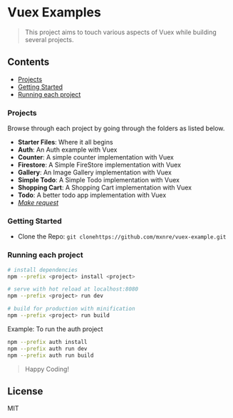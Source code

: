 # Vuex Examples

> This project aims to touch various aspects of Vuex while building several projects.

## Contents

- [Projects](#projects)
- [Getting Started](#getting-started)
- [Running each project](#running-each-project)

### Projects

Browse through each project by going through the folders as listed below.

- **Starter Files**: Where it all begins
- **Auth**: An Auth example with Vuex
- **Counter**: A simple counter implementation with Vuex
- **Firestore**: A Simple FireStore implementation with Vuex
- **Gallery**: An Image Gallery implementation with Vuex
- **Simple Todo**: A Simple Todo implementation with Vuex
- **Shopping Cart**: A Shopping Cart implementation with Vuex
- **Todo**: A better todo app implementation with Vuex
- [_Make request_](https://github.com/ooade/vuex-examples/issues/new)

### Getting Started

- Clone the Repo: `git clonehttps://github.com/mxnre/vuex-example.git`

### Running each project

```bash
# install dependencies
npm --prefix <project> install <project>

# serve with hot reload at localhost:8080
npm --prefix <project> run dev

# build for production with minification
npm --prefix <project> run build
```

Example: To run the auth project

```bash
npm --prefix auth install
npm --prefix auth run dev
npm --prefix auth run build
```

> Happy Coding!

## License

MIT
